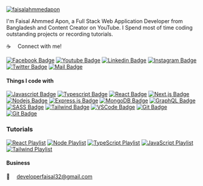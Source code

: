 <p align="left"> <a href="https://www.facebook.com/faisalahmmedapon" target="blank">
<img src="https://scontent.fdac24-2.fna.fbcdn.net/v/t39.30808-6/357740797_224063697121842_6023524084708026672_n.jpg?_nc_cat=111&ccb=1-7&_nc_sid=52f669&_nc_ohc=TpwMQG5jEUIAX_zKtiV&_nc_ht=scontent.fdac24-2.fna&oh=00_AfCxSAULbjOlj7QJcJqOPr3ffY0t-1-TgOvBuJqh27xH_g&oe=650A133E" alt="faisalahmmedapon" />
</a> </p>


I'm Faisal Ahmmed Apon, a Full Stack Web Application Developer from Bangladesh and Content Creator on YouTube. I Spend most of time coding outstanding projects or recording tutorials.

:coffee: &emsp;Connect with me!

[![Facebook Badge](https://img.shields.io/badge/Facebook-1877F2?style=for-the-badge&logo=facebook&logoColor=white)](https://www.facebook.com/faisalahmmedapon) 
[![Youtube Badge](https://img.shields.io/badge/YouTube-FF0000?style=for-the-badge&logo=youtube&logoColor=white)](https://youtube.com/@faisalahmmedapon) 
[![Linkedin Badge](https://img.shields.io/badge/LinkedIn-0077B5?style=for-the-badge&logo=linkedin&logoColor=white)](https://www.linkedin.com/in/faisalahmmedapon/) 
[![Instagram Badge](https://img.shields.io/badge/Instagram-E4405F?style=for-the-badge&logo=instagram&logoColor=white)](https://instagram.com/faisalahmmedapon) 
[![Twitter Badge](https://img.shields.io/badge/Twitter-1DA1F2?style=for-the-badge&logo=twitter&logoColor=white)](https://twitter.com/faisalahmmedapo) 
[![Mail Badge](https://img.shields.io/badge/Gmail-D14836?style=for-the-badge&logo=gmail&logoColor=white)](mailto:developerfaisal32@gmail.com)


#### Things I code with

[![Javascript Badge](https://img.shields.io/badge/-Javascript-F0DB4F?style=for-the-badge&labelColor=black&logo=javascript&logoColor=F0DB4F)](#) 
[![Typescript Badge](https://img.shields.io/badge/-Typescript-007acc?style=for-the-badge&labelColor=black&logo=typescript&logoColor=007acc)](#) 
[![React Badge](https://img.shields.io/badge/-React-61DBFB?style=for-the-badge&labelColor=black&logo=react&logoColor=61DBFB)](#) 
[![Next.js Badge](https://img.shields.io/badge/next.js-000000?style=for-the-badge&logo=nextdotjs&logoColor=white)](#) 
[![Nodejs Badge](https://img.shields.io/badge/-Nodejs-3C873A?style=for-the-badge&labelColor=black&logo=node.js&logoColor=3C873A)](#) 
[![Express.js Badge](https://img.shields.io/badge/Express.js-000000?style=for-the-badge&logo=express&logoColor=white)](#) 
[![MongoDB Badge](https://img.shields.io/badge/MongoDB-4EA94B?style=for-the-badge&logo=mongodb&logoColor=white)](#) 
[![GraphQL Badge](https://img.shields.io/badge/-GraphQl-e535ab?style=for-the-badge&labelColor=black&logo=node.js&logoColor=e535ab)](#) 
[![SASS Badge](https://img.shields.io/badge/Sass-CC6699?style=for-the-badge&logo=sass&logoColor=white)](#) 
[![Tailwind Badge](https://img.shields.io/badge/Tailwind%20CSS-092749?style=for-the-badge&logo=tailwindcss&logoColor=06B6D4&labelColor=000000)](#) 
[![VSCode Badge](https://img.shields.io/badge/Visual_Studio-5C2D91?style=for-the-badge&logo=visual%20studio&logoColor=white)](#) 
[![Git Badge](https://img.shields.io/badge/Git-F05032?style=for-the-badge&logo=git&logoColor=white)](#)
[![Git Badge](https://img.shields.io/badge/Git-F05032?style=for-the-badge&logo=git&logoColor=white)](#)

### Tutorials

[![React Playlist](https://img.shields.io/badge/React-20232A?style=for-the-badge&logo=react&logoColor=61DAFB)](https://www.youtube.com/@faisalahmmedapon) 
[![Node Playlist](https://img.shields.io/badge/Node.js-339933?style=for-the-badge&logo=nodedotjs&logoColor=white)](https://www.youtube.com/@faisalahmmedapon) 
[![TypeScript Playlist](https://img.shields.io/badge/TypeScript-007ACC?style=for-the-badge&logo=typescript&logoColor=white)](https://www.youtube.com/@faisalahmmedapon) 
[![JavaScript Playlist](https://img.shields.io/badge/JavaScript-323330?style=for-the-badge&logo=javascript&logoColor=F7DF1E)](https://www.youtube.com/@faisalahmmedapon) 
[![Tailwind Playlist](https://img.shields.io/badge/Tailwind%20CSS-092749?style=for-the-badge&logo=tailwindcss&logoColor=06B6D4&labelColor=000000)](https://www.youtube.com/@faisalahmmedapon)

#### Business

:email: &emsp;developerfaisal32@gmail.com
<br >

